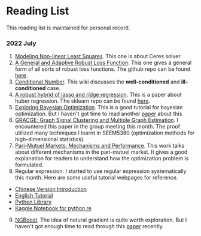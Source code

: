 # Reading List
This reading list is maintained for personal record.

### 2022 July
1. [Modeling Non-linear Least Squares](http://ceres-solver.org/nnls_modeling.html). This one is about Ceres solver.
2. [A General and Adaptive Robust Loss Function](https://openaccess.thecvf.com/content_CVPR_2019/papers/Barron_A_General_and_Adaptive_Robust_Loss_Function_CVPR_2019_paper.pdf). This one gives a general form of all sorts of robust loss functions. The github repo can be found [here](https://github.com/google-research/google-research/tree/master/robust_loss).
3. [Conditional Number](https://en.wikipedia.org/wiki/Condition_number). This wiki discusses the **well-conditioned** and **ill-conditioned** case.
4. [A robust hybrid of lasso and ridge regression](https://artowen.su.domains/reports/hhu.pdf). This is a paper about huber regression. The sklearn repo can be found [here](https://github.com/scikit-learn/scikit-learn/blob/baf0ea25d/sklearn/linear_model/_huber.py#L126).
5. [Exploring Bayesian Optimization](https://distill.pub/2020/bayesian-optimization/). This is a good tutorial for bayesian optimization. But I haven't got time to read another [paper](https://arxiv.org/pdf/1807.02811.pdf) about this.
6. [GRACGE: Graph Signal Clustering and Multiple Graph Estimation](https://ieeexplore.ieee.org/document/9756907). I encountered this paper in the group meeting this month. The proof utilized many techniques I learnt in SEEM5380 (optimization methods for high-dimensional statistics).
7. [Pari-Mutuel Markets: Mechanisms and Performance](https://web.stanford.edu/~yyye/scpmfinal.pdf). This work talks about different mechanisms in the pari-mutuel market. It gives a good explanation for readers to understand how the optimization problem is formulated.
8. Regular expression: I started to use regular expression systematically this month. Here are some useful tutorial webpages for reference. 
  - [Chinese Version Introduction](https://blog.techbridge.cc/2020/05/14/introduction-to-regular-expression/)
  - [English Tutorial](https://refrf.dev/)
  - [Python Library](https://docs.python.org/3/library/re.html)
  - [Kaggle Notebook for python re](https://www.kaggle.com/code/gauravduttakiit/regular-expressions/notebook)
9. [NGBoost](https://stanfordmlgroup.github.io/projects/ngboost/). The idea of natural gradient is quite worth exploration. But I haven't got enough time to read through this [paper](https://arxiv.org/pdf/1910.03225.pdf) recently.
